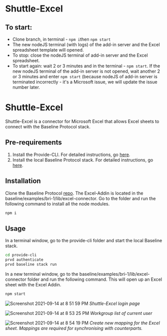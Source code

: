 # Shuttle-Excel

## To start:

- Clone branch, in terminal - `npm i`then `npm start`
- The new nodeJS terminal (with logs) of the add-in server and the Excel spreadsheet template will opened.
- To stop: close the nodeJS terminal of add-in server and the Excel spreadsheet.
- To start again: wait 2 or 3 minutes and in the terminal - `npm start`. If the new nodeJS terminal of the add-in server is not opened, wait another 2 or 3 minutes and enter `npm start` (because nodeJS of add-in server is terminated incorrectly - it's a Microsoft issue, we will update the issue number later.

# Shuttle-Excel

Shuttle-Excel is a connector for Microsoft Excel that allows Excel sheets to connect with the Baseline Protocol stack.

## Pre-requirements

1. Install the Provide-CLI. For detailed instructions, go [here](https://docs.provide.services/api/quickstart/cli-quickstart).
2. Install the local Baseline Protocol stack. For detailed instructions, go [here](https://docs.provide.services/api/quickstart/baseline).

## Installation

Clone the Baseline Protocol [repo](https://github.com/eea-oasis/baseline). The Excel-Addin is located in the baseline/examples/bri-1/lib/excel-connector. Go to the folder and run the following command to install all the node modules.

```bash
npm i
```

## Usage

In a terminal window, go to the provide-cli folder and start the local Baseline stack.

```bash
cd provide-cli
prvd authenticate
prvd baseline stack run
```

In a new terminal window, go to the baseline/examples/bri-1/lib/excel-connector folder and run the following command. This will open up an Excel sheet with the Excel Addin.

```bash
npm start
```

![Screenshot 2021-09-14 at 8 51 59 PM](https://user-images.githubusercontent.com/5380018/133286053-b804aa90-0a68-4d4c-9948-3276ece52711.png)
_Shuttle-Excel login page_

![Screenshot 2021-09-14 at 8 53 25 PM](https://user-images.githubusercontent.com/5380018/133286305-4e7394ec-fac8-4b52-98f0-36ba2851f94a.png)
_Workgroup list of current user_

![Screenshot 2021-09-14 at 8 54 19 PM](https://user-images.githubusercontent.com/5380018/133286465-d3823ee3-d86f-4534-b226-c1362140163d.png)
_Create new mapping for the Excel sheet. Mappings are required for synchronising with counterparts._
